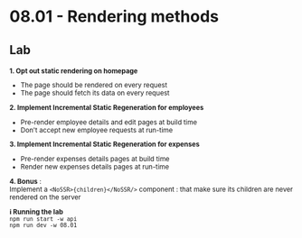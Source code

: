 <!-- .slide: class="exercice" -->

<h1 id="rendering-methods" style="margin-bottom: 30px;">08.01 - Rendering methods</h1>

## Lab

<small>

**1. Opt out static rendering on homepage**

- The page should be rendered on every request
- The page should fetch its data on every request

**2. Implement Incremental Static Regeneration for employees**

- Pre-render employee details and edit pages at build time
- Don't accept new employee requests at run-time

**3. Implement Incremental Static Regeneration for expenses**

- Pre-render expenses details pages at build time
- Render new expenses details pages at run-time

**4. Bonus** : <br/>
Implement a `<NoSSR>{children}</NoSSR/>` component : that make sure its children are never rendered on the server

**ℹ️ Running the lab**<br/>
`npm run start -w api`<br/>
`npm run dev -w 08.01`

</small>
